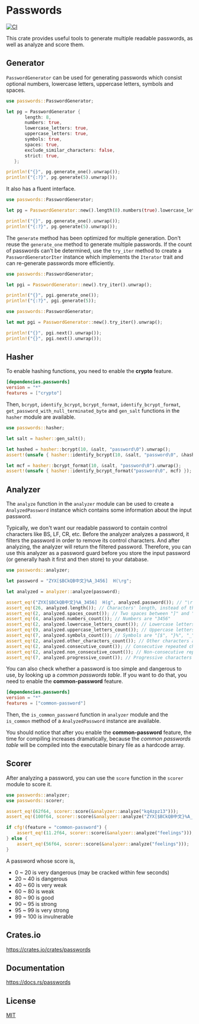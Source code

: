 Passwords
====================

[![CI](https://github.com/magiclen/passwords/actions/workflows/ci.yml/badge.svg)](https://github.com/magiclen/passwords/actions/workflows/ci.yml)

This crate provides useful tools to generate multiple readable passwords, as well as analyze and score them.

## Generator

`PasswordGenerator` can be used for generating passwords which consist optional numbers, lowercase letters, uppercase letters, symbols and spaces.

```rust
use passwords::PasswordGenerator;

let pg = PasswordGenerator {
       length: 8,
       numbers: true,
       lowercase_letters: true,
       uppercase_letters: true,
       symbols: true,
       spaces: true,
       exclude_similar_characters: false,
       strict: true,
   };

println!("{}", pg.generate_one().unwrap());
println!("{:?}", pg.generate(5).unwrap());
```

It also has a fluent interface.

```rust
use passwords::PasswordGenerator;

let pg = PasswordGenerator::new().length(8).numbers(true).lowercase_letters(true).uppercase_letters(true).symbols(true).spaces(true).exclude_similar_characters(true).strict(true);

println!("{}", pg.generate_one().unwrap());
println!("{:?}", pg.generate(5).unwrap());
```

The `generate` method has been optimized for multiple generation. Don't reuse the `generate_one` method to generate multiple passwords. If the count of passwords can't be determined, use the `try_iter` method to create a `PasswordGeneratorIter` instance which implements the `Iterator` trait and can re-generate passwords more efficiently.

```rust
use passwords::PasswordGenerator;

let pgi = PasswordGenerator::new().try_iter().unwrap();

println!("{}", pgi.generate_one());
println!("{:?}", pgi.generate(5));
```

```rust
use passwords::PasswordGenerator;

let mut pgi = PasswordGenerator::new().try_iter().unwrap();

println!("{}", pgi.next().unwrap());
println!("{}", pgi.next().unwrap());
```

## Hasher

To enable hashing functions, you need to enable the **crypto** feature.

```toml
[dependencies.passwords]
version = "*"
features = ["crypto"]
```

Then, `bcrypt`, `identify_bcrypt`, `bcrypt_format`, `identify_bcrypt_format`, `get_password_with_null_terminated_byte` and `gen_salt` functions in the `hasher` module are available.

```rust
use passwords::hasher;

let salt = hasher::gen_salt();

let hashed = hasher::bcrypt(10, &salt, "password\0").unwrap();
assert!(unsafe { hasher::identify_bcrypt(10, &salt, "password\0", &hashed) });

let mcf = hasher::bcrypt_format(10, &salt, "password\0").unwrap();
assert!(unsafe { hasher::identify_bcrypt_format("password\0", mcf) });
```

## Analyzer

The `analyze` function in the `analyzer` module can be used to create a `AnalyzedPassword` instance which contains some information about the input password.

Typically, we don't want our readable password to contain control characters like BS, LF, CR, etc.
Before the analyzer analyzes a password, it filters the password in order to remove its control characters. And after analyzing, the analyzer will return the filtered password.
Therefore, you can use this analyzer as a password guard before you store the input password (or generally hash it first and then store) to your database.

```rust
use passwords::analyzer;

let password = "ZYX[$BCkQB中文}%A_3456]  H(\rg";

let analyzed = analyzer::analyze(password);

assert_eq!("ZYX[$BCkQB中文}%A_3456]  H(g", analyzed.password()); // "\r" was filtered
assert_eq!(26, analyzed.length()); // Characters' length, instead of that of UTF-8 bytes
assert_eq!(2, analyzed.spaces_count()); // Two spaces between "]" and "H"
assert_eq!(4, analyzed.numbers_count()); // Numbers are "3456"
assert_eq!(2, analyzed.lowercase_letters_count()); // Lowercase letters are "k" and "g"
assert_eq!(9, analyzed.uppercase_letters_count()); // Uppercase letters are "ZYX", "BC", "QB", "A" and "H"
assert_eq!(7, analyzed.symbols_count()); // Symbols are "[$", "}%", "_", "]" and "("
assert_eq!(2, analyzed.other_characters_count()); // Other characters are "中文". These characters are usually not included on the rainbow table.
assert_eq!(2, analyzed.consecutive_count()); // Consecutive repeated characters are "  " (two spaces)
assert_eq!(2, analyzed.non_consecutive_count()); // Non-consecutive repeated characters are "B" (appears twice)
assert_eq!(7, analyzed.progressive_count()); // Progressive characters are "ZYX" and "3456". "BC" is not counted, because its length is only 2, not three or more.
```

You can also check whether a password is too simple and dangerous to use, by looking up a *common passwords table*.
If you want to do that, you need to enable the **common-password** feature.

```toml
[dependencies.passwords]
version = "*"
features = ["common-password"]
```
Then, the `is_common_password` function in `analyzer` module and the `is_common` method of a `AnalyzedPassword` instance are available.

You should notice that after you enable the **common-password** feature, the time for compiling increases dramatically, because the *common passwords table* will be compiled into the executable binary file as a hardcode array.

## Scorer

After analyzing a password, you can use the `score` function in the `scorer` module to score it.

```rust
use passwords::analyzer;
use passwords::scorer;

assert_eq!(62f64, scorer::score(&analyzer::analyze("kq4zpz13")));
assert_eq!(100f64, scorer::score(&analyzer::analyze("ZYX[$BCkQB中文}%A_3456]  H(\rg")));

if cfg!(feature = "common-password") {
    assert_eq!(11.2f64, scorer::score(&analyzer::analyze("feelings"))); // "feelings" is common, so the score is punitively the original divided by 5
} else {
    assert_eq!(56f64, scorer::score(&analyzer::analyze("feelings")));
}
```

A password whose score is,

* 0 ~ 20 is very dangerous (may be cracked within few seconds)
* 20 ~ 40 is dangerous
* 40 ~ 60 is very weak
* 60 ~ 80 is weak
* 80 ~ 90 is good
* 90 ~ 95 is strong
* 95 ~ 99 is very strong
* 99 ~ 100 is invulnerable

## Crates.io

https://crates.io/crates/passwords

## Documentation

https://docs.rs/passwords

## License

[MIT](LICENSE)